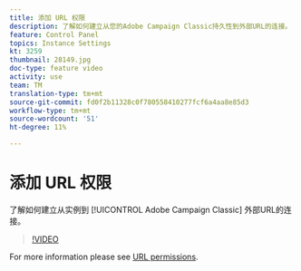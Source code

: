 ```yaml
---
title: 添加 URL 权限
description: 了解如何建立从您的Adobe Campaign Classic持久性到外部URL的连接。
feature: Control Panel
topics: Instance Settings
kt: 3259
thumbnail: 28149.jpg
doc-type: feature video
activity: use
team: TM
translation-type: tm+mt
source-git-commit: fd0f2b11328c0f780558410277fcf6a4aa8e85d3
workflow-type: tm+mt
source-wordcount: '51'
ht-degree: 11%

---
```



# 添加 URL 权限

了解如何建立从实例到 [!UICONTROL Adobe Campaign Classic] 外部URL的连接。

>[!VIDEO](https://video.tv.adobe.com/v/28149?quality=12)

For more information please see [URL permissions](https://docs.adobe.com/content/help/en/control-panel/using/instances-settings/url-permissions.html).
